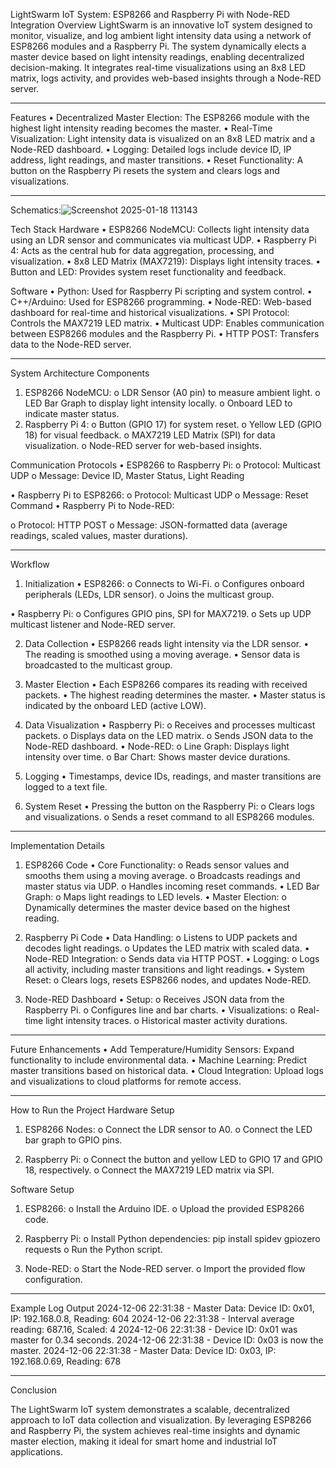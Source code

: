 LightSwarm IoT System: ESP8266 and Raspberry Pi with Node-RED Integration
Overview
LightSwarm is an innovative IoT system designed to monitor, visualize, and log ambient light intensity data using a network of ESP8266 modules and a Raspberry Pi. The system dynamically elects a master device based on light intensity readings, enabling decentralized decision-making. It integrates real-time visualizations using an 8x8 LED matrix, logs activity, and provides web-based insights through a Node-RED server.
________________________________________
Features
•	Decentralized Master Election: The ESP8266 module with the highest light intensity reading becomes the master.
•	Real-Time Visualization: Light intensity data is visualized on an 8x8 LED matrix and a Node-RED dashboard.
•	Logging: Detailed logs include device ID, IP address, light readings, and master transitions.
•	Reset Functionality: A button on the Raspberry Pi resets the system and clears logs and visualizations.
________________________________________

Schematics:![Screenshot 2025-01-18 113143](https://github.com/user-attachments/assets/9ca80778-0ac6-4237-8dba-b63a83370d95)



Tech Stack
Hardware
•	ESP8266 NodeMCU: Collects light intensity data using an LDR sensor and communicates via multicast UDP.
•	Raspberry Pi 4: Acts as the central hub for data aggregation, processing, and visualization.
•	8x8 LED Matrix (MAX7219): Displays light intensity traces.
•	Button and LED: Provides system reset functionality and feedback.

Software
•	Python: Used for Raspberry Pi scripting and system control.
•	C++/Arduino: Used for ESP8266 programming.
•	Node-RED: Web-based dashboard for real-time and historical visualizations.
•	SPI Protocol: Controls the MAX7219 LED matrix.
•	Multicast UDP: Enables communication between ESP8266 modules and the Raspberry Pi.
•	HTTP POST: Transfers data to the Node-RED server.

________________________________________
System Architecture
Components
1.	ESP8266 NodeMCU:
o	LDR Sensor (A0 pin) to measure ambient light.
o	LED Bar Graph to display light intensity locally.
o	Onboard LED to indicate master status.
2.	Raspberry Pi 4:
o	Button (GPIO 17) for system reset.
o	Yellow LED (GPIO 18) for visual feedback.
o	MAX7219 LED Matrix (SPI) for data visualization.
o	Node-RED server for web-based insights.

Communication Protocols
•	ESP8266 to Raspberry Pi:
o	Protocol: Multicast UDP
o	Message: Device ID, Master Status, Light Reading

•	Raspberry Pi to ESP8266:
o	Protocol: Multicast UDP
o	Message: Reset Command
•	Raspberry Pi to Node-RED:

o	Protocol: HTTP POST
o	Message: JSON-formatted data (average readings, scaled values, master durations).
________________________________________
Workflow
1. Initialization
•	ESP8266:
o	Connects to Wi-Fi.
o	Configures onboard peripherals (LEDs, LDR sensor).
o	Joins the multicast group.

•	Raspberry Pi:
o	Configures GPIO pins, SPI for MAX7219.
o	Sets up UDP multicast listener and Node-RED server.

2. Data Collection
•	ESP8266 reads light intensity via the LDR sensor.
•	The reading is smoothed using a moving average.
•	Sensor data is broadcasted to the multicast group.

3. Master Election
•	Each ESP8266 compares its reading with received packets.
•	The highest reading determines the master.
•	Master status is indicated by the onboard LED (active LOW).

4. Data Visualization
•	Raspberry Pi:
o	Receives and processes multicast packets.
o	Displays data on the LED matrix.
o	Sends JSON data to the Node-RED dashboard.
•	Node-RED:
o	Line Graph: Displays light intensity over time.
o	Bar Chart: Shows master device durations.

5. Logging
•	Timestamps, device IDs, readings, and master transitions are logged to a text file.

6. System Reset
•	Pressing the button on the Raspberry Pi:
o	Clears logs and visualizations.
o	Sends a reset command to all ESP8266 modules.
________________________________________
Implementation Details
1. ESP8266 Code
•	Core Functionality:
o	Reads sensor values and smooths them using a moving average.
o	Broadcasts readings and master status via UDP.
o	Handles incoming reset commands.
•	LED Bar Graph:
o	Maps light readings to LED levels.
•	Master Election:
o	Dynamically determines the master device based on the highest reading.

2. Raspberry Pi Code
•	Data Handling:
o	Listens to UDP packets and decodes light readings.
o	Updates the LED matrix with scaled data.
•	Node-RED Integration:
o	Sends data via HTTP POST.
•	Logging:
o	Logs all activity, including master transitions and light readings.
•	System Reset:
o	Clears logs, resets ESP8266 nodes, and updates Node-RED.

3. Node-RED Dashboard
•	Setup:
o	Receives JSON data from the Raspberry Pi.
o	Configures line and bar charts.
•	Visualizations:
o	Real-time light intensity traces.
o	Historical master activity durations.
________________________________________
Future Enhancements
  •	Add Temperature/Humidity Sensors: Expand functionality to include environmental data.
  •	Machine Learning: Predict master transitions based on historical data.
  •	Cloud Integration: Upload logs and visualizations to cloud platforms for remote access.
________________________________________
How to Run the Project
Hardware Setup
1.	ESP8266 Nodes:
o	Connect the LDR sensor to A0.
o	Connect the LED bar graph to GPIO pins.

2.	Raspberry Pi:
o	Connect the button and yellow LED to GPIO 17 and GPIO 18, respectively.
o	Connect the MAX7219 LED matrix via SPI.

Software Setup
1.	ESP8266:
o	Install the Arduino IDE.
o	Upload the provided ESP8266 code.

2.	Raspberry Pi:
o	Install Python dependencies:
pip install spidev gpiozero requests
o	Run the Python script.

3.	Node-RED:
o	Start the Node-RED server.
o	Import the provided flow configuration.
________________________________________
Example Log Output
2024-12-06 22:31:38 - Master Data: Device ID: 0x01, IP: 192.168.0.8, Reading: 604
2024-12-06 22:31:38 - Interval average reading: 687.16, Scaled: 4
2024-12-06 22:31:38 - Device ID: 0x01 was master for 0.34 seconds.
2024-12-06 22:31:38 - Device ID: 0x03 is now the master.
2024-12-06 22:31:38 - Master Data: Device ID: 0x03, IP: 192.168.0.69, Reading: 678
________________________________________

Conclusion

The LightSwarm IoT system demonstrates a scalable, decentralized approach to IoT data collection 
and visualization. By leveraging ESP8266 and Raspberry Pi, the system achieves real-time insights
and dynamic master election, making it ideal for smart home and industrial IoT applications.
